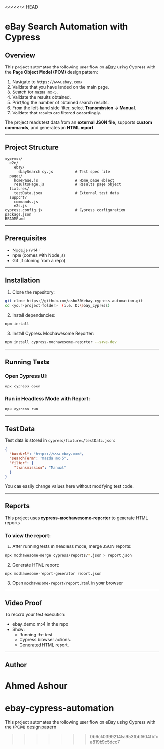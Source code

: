 <<<<<<< HEAD

# eBay Search Automation with Cypress

## Overview
This project automates the following user flow on [eBay](https://www.ebay.com) using Cypress with the **Page Object Model (POM)** design pattern:

1. Navigate to `https://www.ebay.com/`
2. Validate that you have landed on the main page.
3. Search for `mazda mx-5`.
4. Validate the results obtained.
5. Print/log the number of obtained search results.
6. From the left-hand side filter, select **Transmission → Manual**.
7. Validate that results are filtered accordingly.

The project reads test data from an **external JSON file**, supports **custom commands**, and generates an **HTML report**.

---

## Project Structure
```
cypress/
  e2e/
    ebay/
      ebaySearch.cy.js          # Test spec file
  pages/
    homePage.js                 # Home page object
    resultsPage.js              # Results page object
  fixtures/
    testData.json               # External test data
  support/
    commands.js
    e2e.js
cypress.config.js               # Cypress configuration
package.json
README.md
```

---

## Prerequisites
- [Node.js](https://nodejs.org/) (v14+)
- npm (comes with Node.js)
- Git (if cloning from a repo)

---

## Installation
1. Clone the repository:
```bash
git clone https://github.com/asho30/ebay-cypress-automation.git
cd <your-project-folder>  (i.e. D:\ebay_cypress)
```

2. Install dependencies:
```bash
npm install
```

3. Install Cypress Mochawesome Reporter:
```bash
npm install cypress-mochawesome-reporter --save-dev
```

---

## Running Tests

### Open Cypress UI:
```bash
npx cypress open
```

### Run in Headless Mode with Report:
```bash
npx cypress run
```

---

## Test Data
Test data is stored in `cypress/fixtures/testData.json`:
```json
{
  "baseUrl": "https://www.ebay.com",
  "searchTerm": "mazda mx-5",
  "filter": {
    "transmission": "Manual"
  }
}
```

You can easily change values here without modifying test code.

---

## Reports
This project uses **cypress-mochawesome-reporter** to generate HTML reports.

### To view the report:
1. After running tests in headless mode, merge JSON reports:
```bash
npx mochawesome-merge cypress/reports/*.json > report.json
```
2. Generate HTML report:
```bash
npx mochawesome-report-generator report.json
```
3. Open `mochawesome-report/report.html` in your browser.

---

## Video Proof
To record your test execution:
- ebay_demo.mp4 in the repo
- Show:
  - Running the test.
  - Cypress browser actions.
  - Generated HTML report.

---

## Author
Ahmed Ashour
=======
# ebay-cypress-automation
This project automates the following user flow on eBay using Cypress with the (POM) design pattern
>>>>>>> 0b6c503992145a953fbbf604fbfca819b9c5dcc7
